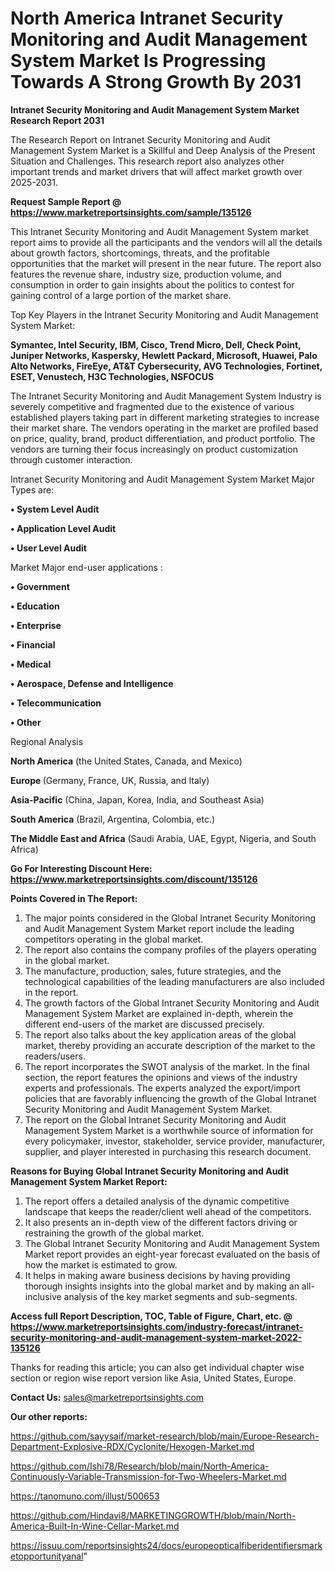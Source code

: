 # North America Intranet Security Monitoring and Audit Management System Market Is Progressing Towards A Strong Growth By 2031

<strong>Intranet Security Monitoring and Audit Management System Market Research Report 2031</strong>

The Research Report on Intranet Security Monitoring and Audit Management System Market is a Skillful and Deep Analysis of the Present Situation and Challenges. This research report also analyzes other important trends and market drivers that will affect market growth over 2025-2031.

<strong>Request Sample Report @ <a href=https://www.marketreportsinsights.com/sample/135126>https://www.marketreportsinsights.com/sample/135126</a></strong>

This Intranet Security Monitoring and Audit Management System market report aims to provide all the participants and the vendors will all the details about growth factors, shortcomings, threats, and the profitable opportunities that the market will present in the near future. The report also features the revenue share, industry size, production volume, and consumption in order to gain insights about the politics to contest for gaining control of a large portion of the market share.

Top Key Players in the Intranet Security Monitoring and Audit Management System Market:

<strong>Symantec, Intel Security, IBM, Cisco, Trend Micro, Dell, Check Point, Juniper Networks, Kaspersky, Hewlett Packard, Microsoft, Huawei, Palo Alto Networks, FireEye, AT&T Cybersecurity, AVG Technologies, Fortinet, ESET, Venustech, H3C Technologies, NSFOCUS</strong>

The Intranet Security Monitoring and Audit Management System Industry is severely competitive and fragmented due to the existence of various established players taking part in different marketing strategies to increase their market share. The vendors operating in the market are profiled based on price, quality, brand, product differentiation, and product portfolio. The vendors are turning their focus increasingly on product customization through customer interaction.

Intranet Security Monitoring and Audit Management System Market Major Types are:

<strong>• System Level Audit

• Application Level Audit

• User Level Audit</strong>

Market Major end-user applications :

<strong>• Government

• Education

• Enterprise

• Financial

• Medical

• Aerospace, Defense and Intelligence

• Telecommunication

• Other</strong>

Regional Analysis

</u><strong><b>North America</b></strong> (the United States, Canada, and Mexico)

<strong><b>Europe </b></strong>(Germany, France, UK, Russia, and Italy)

<strong><b>Asia-Pacific</b></strong> (China, Japan, Korea, India, and Southeast Asia)

<strong><b>South America</b></strong> (Brazil, Argentina, Colombia, etc.)

<strong><b>The Middle East and Africa</b></strong> (Saudi Arabia, UAE, Egypt, Nigeria, and South Africa)

<strong>Go For Interesting Discount Here: <a href=https://www.marketreportsinsights.com/discount/135126>https://www.marketreportsinsights.com/discount/135126</a></strong>

<strong>Points Covered in The Report:</strong>
<ol>
  <li>The major points considered in the Global Intranet Security Monitoring and Audit Management System Market report include the leading competitors operating in the global market.</li>
  <li>The report also contains the company profiles of the players operating in the global market.</li>
  <li>The manufacture, production, sales, future strategies, and the technological capabilities of the leading manufacturers are also included in the report.</li>
  <li>The growth factors of the Global Intranet Security Monitoring and Audit Management System Market are explained in-depth, wherein the different end-users of the market are discussed precisely.</li>
  <li>The report also talks about the key application areas of the global market, thereby providing an accurate description of the market to the readers/users.</li>
  <li>The report incorporates the SWOT analysis of the market. In the final section, the report features the opinions and views of the industry experts and professionals. The experts analyzed the export/import policies that are favorably influencing the growth of the Global Intranet Security Monitoring and Audit Management System Market.</li>
  <li>The report on the Global Intranet Security Monitoring and Audit Management System Market is a worthwhile source of information for every policymaker, investor, stakeholder, service provider, manufacturer, supplier, and player interested in purchasing this research document.</li>
</ol>
<strong>Reasons for Buying Global Intranet Security Monitoring and Audit Management System Market Report:</strong>

<ol>
  <li>The report offers a detailed analysis of the dynamic competitive landscape that keeps the reader/client well ahead of the competitors.</li>
  <li>It also presents an in-depth view of the different factors driving or restraining the growth of the global market.</li>
  <li>The Global Intranet Security Monitoring and Audit Management System Market report provides an eight-year forecast evaluated on the basis of how the market is estimated to grow.</li>
  <li>It helps in making aware business decisions by having providing thorough insights insights into the global market and by making an all-inclusive analysis of the key market segments and sub-segments.</li>
</ol>
<strong>Access full Report Description, TOC, Table of Figure, Chart, etc. @ <a href=https://www.marketreportsinsights.com/industry-forecast/intranet-security-monitoring-and-audit-management-system-market-2022-135126>https://www.marketreportsinsights.com/industry-forecast/intranet-security-monitoring-and-audit-management-system-market-2022-135126</a></strong>


Thanks for reading this article; you can also get individual chapter wise section or region wise report version like Asia, United States, Europe.

<strong>Contact Us:</strong>
sales@marketreportsinsights.com

<strong>Our other reports:</strong>

<a href=https://github.com/sayysaif/market-research/blob/main/Europe-Research-Department-Explosive-RDX/Cyclonite/Hexogen-Market.md>https://github.com/sayysaif/market-research/blob/main/Europe-Research-Department-Explosive-RDX/Cyclonite/Hexogen-Market.md</a>

<a href=https://github.com/Ishi78/Research/blob/main/North-America-Continuously-Variable-Transmission-for-Two-Wheelers-Market.md>https://github.com/Ishi78/Research/blob/main/North-America-Continuously-Variable-Transmission-for-Two-Wheelers-Market.md</a>

<a href=https://tanomuno.com/illust/500653>https://tanomuno.com/illust/500653</a>

<a href=https://github.com/Hindavi8/MARKETINGGROWTH/blob/main/North-America-Built-In-Wine-Cellar-Market.md>https://github.com/Hindavi8/MARKETINGGROWTH/blob/main/North-America-Built-In-Wine-Cellar-Market.md</a>

<a href=https://issuu.com/reportsinsights24/docs/europeopticalfiberidentifiersmarketopportunityanal>https://issuu.com/reportsinsights24/docs/europeopticalfiberidentifiersmarketopportunityanal</a>"
